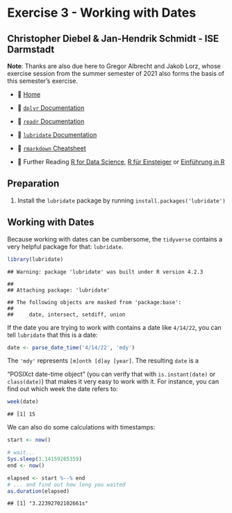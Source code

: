 Exercise 3 - Working with Dates
================

## Christopher Diebel & Jan-Hendrik Schmidt - ISE Darmstadt

**Note**: Thanks are also due here to Gregor Albrecht and Jakob Lorz,
whose exercise session from the summer semester of 2021 also forms the
basis of this semester’s exercise.

- :house_with_garden: [Home](./README.md)

- :open_book: [`dplyr`
  Documentation](https://dplyr.tidyverse.org/reference/index.html)

- :open_book: [`readr`
  Documentation](https://readr.tidyverse.org/reference/index.html)

- :open_book: [`lubridate`
  Documentation](https://lubridate.tidyverse.org/reference/index.html)

- :open_book: [`rmarkdown` Cheatsheet](./rmarkdown-cheatsheet-2.0.pdf)

- :open_book: Further Reading [R for Data
  Science](https://r4ds.had.co.nz/), [R für
  Einsteiger](http://aproxy.ulb.tu-darmstadt.de:2058/book/index.cfm?bok_id=1993358)
  or [Einführung in
  R](https://methodenlehre.github.io/einfuehrung-in-R/index.html)

## Preparation

1.  Install the `lubridate` package by running
    `install.packages('lubridate')`

## Working with Dates

Because working with dates can be cumbersome, the `tidyverse` contains a
very helpful package for that: `lubridate`.

``` r
library(lubridate)
```

    ## Warning: package 'lubridate' was built under R version 4.2.3

    ## 
    ## Attaching package: 'lubridate'

    ## The following objects are masked from 'package:base':
    ## 
    ##     date, intersect, setdiff, union

If the date you are trying to work with contains a date like `4/14/22`,
you can tell `lubridate` that this is a date:

``` r
date <- parse_date_time('4/14/22', 'mdy')
```

The `'mdy'` represents `[m]onth [d]ay [year]`. The resulting `date` is a

“POSIXct date-time object” (you can verify that with `is.instant(date)`
or `class(date)`) that makes it very easy to work with it. For instance,
you can find out which week the date refers to:

``` r
week(date)
```

    ## [1] 15

We can also do some calculations with timestamps:

``` r
start <- now()

# wait...
Sys.sleep(3.14159265359)
end <- now()

elapsed <- start %--% end
# ... and find out how long you waited
as.duration(elapsed)
```

    ## [1] "3.22392702102661s"
